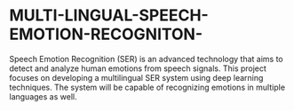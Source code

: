 # MULTI-LINGUAL-SPEECH-EMOTION-RECOGNITON-
Speech Emotion Recognition (SER) is an advanced technology that aims to detect and analyze human emotions from speech signals. This project focuses on developing a multilingual SER system using deep learning techniques. The system will be capable of recognizing emotions in multiple languages as well.
